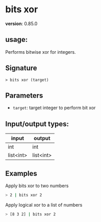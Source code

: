 # bits xor

**version**: 0.85.0

## **usage**:

Performs bitwise xor for integers.

## Signature

`> bits xor (target)`

## Parameters

- `target`: target integer to perform bit xor

## Input/output types:

| input       | output      |
| ----------- | ----------- |
| int         | int         |
| list\<int\> | list\<int\> |

## Examples

Apply bits xor to two numbers

```bash
> 2 | bits xor 2
```

Apply logical xor to a list of numbers

```bash
> [8 3 2] | bits xor 2
```
